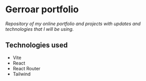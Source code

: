 # Gerroar portfolio

*Repository of my online portfolio and projects with updates and technologies that I will be using.*

## Technologies used

- Vite
- React
- React Router
- Tailwind

